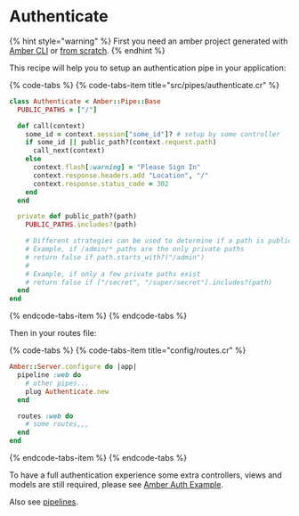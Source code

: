 # Authenticate

{% hint style="warning" %}
First you need an amber project generated with [Amber CLI](../guides/create-new-app.md) or [from scratch](from-scratch.md).
{% endhint %}

This recipe will help you to setup an authentication pipe in your application:

{% code-tabs %}
{% code-tabs-item title="src/pipes/authenticate.cr" %}
```ruby
class Authenticate < Amber::Pipe::Base
  PUBLIC_PATHS = ["/"]

  def call(context)
    some_id = context.session["some_id"]? # setup by some controller
    if some_id || public_path?(context.request.path)
      call_next(context)
    else
      context.flash[:warning] = "Please Sign In"
      context.response.headers.add "Location", "/"
      context.response.status_code = 302
    end
  end

  private def public_path?(path)
    PUBLIC_PATHS.includes?(path)

    # Different strategies can be used to determine if a path is public
    # Example, if /admin/* paths are the only private paths
    # return false if path.starts_with?("/admin")
    #
    # Example, if only a few private paths exist
    # return false if ["/secret", "/super/secret"].includes?(path)
  end
end
```
{% endcode-tabs-item %}
{% endcode-tabs %}

Then in your routes file:

{% code-tabs %}
{% code-tabs-item title="config/routes.cr" %}
```ruby
Amber::Server.configure do |app|
  pipeline :web do
    # other pipes...
    plug Authenticate.new
  end

  routes :web do
    # some routes,,,
  end
end
```
{% endcode-tabs-item %}
{% endcode-tabs %}

To have a full authentication experience some extra controllers, views and models are still required, please see [Amber Auth Example](../examples/amber-auth.md).

Also see [pipelines](../guides/routing/pipelines.md).

